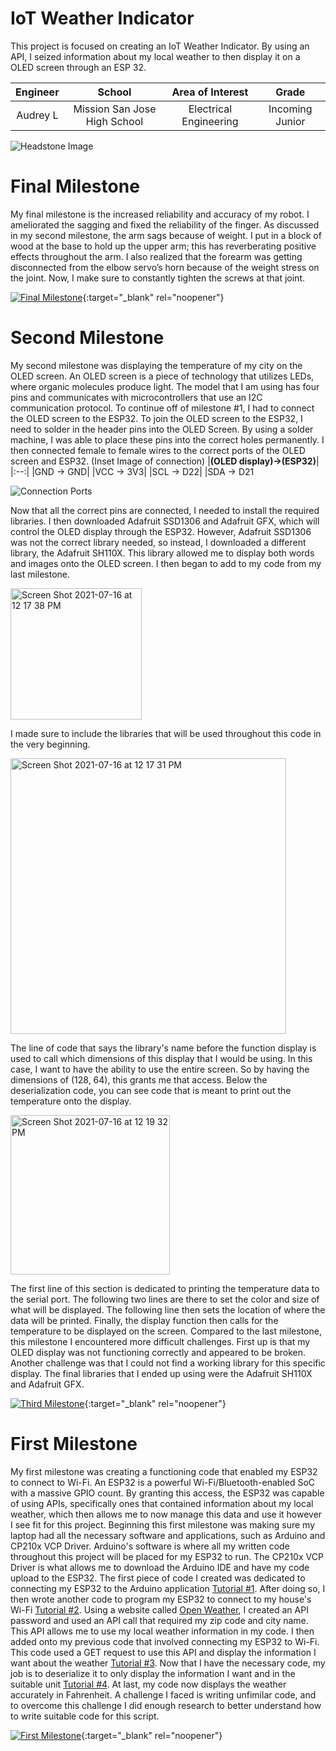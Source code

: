 ﻿# IoT Weather Indicator
This project is focused on creating an IoT Weather Indicator. By using an API, I seized information about my local weather to then display it on a OLED screen through an ESP 32.

| **Engineer** | **School** | **Area of Interest** | **Grade** |
|:--:|:--:|:--:|:--:|
| Audrey L | Mission San Jose High School | Electrical Engineering | Incoming Junior

![Headstone Image](https://bluestampengineering.com/wp-content/uploads/2016/05/improve.jpg)
  
# Final Milestone
My final milestone is the increased reliability and accuracy of my robot. I ameliorated the sagging and fixed the reliability of the finger. As discussed in my second milestone, the arm sags because of weight. I put in a block of wood at the base to hold up the upper arm; this has reverberating positive effects throughout the arm. I also realized that the forearm was getting disconnected from the elbow servo’s horn because of the weight stress on the joint. Now, I make sure to constantly tighten the screws at that joint. 

[![Final Milestone](https://res.cloudinary.com/marcomontalbano/image/upload/v1612573869/video_to_markdown/images/youtube--F7M7imOVGug-c05b58ac6eb4c4700831b2b3070cd403.jpg )](https://www.youtube.com/watch?v=F7M7imOVGug&feature=emb_logo "Final Milestone"){:target="_blank" rel="noopener"}

# Second Milestone
My second milestone was displaying the temperature of my city on the OLED screen. An OLED screen is a piece of technology that utilizes LEDs, where organic molecules produce light. The model that I am using has four pins and communicates with microcontrollers that use an I2C communication protocol. To continue off of milestone #1, I had to connect the OLED screen to the ESP32. To join the OLED screen to the ESP32, I need to solder in the header pins into the OLED Screen. By using a solder machine, I was able to place these pins into the correct holes permanently. I then connected female to female wires to the correct ports of the OLED screen and ESP32. 
(Inset Image of connection)
|**(OLED display)→(ESP32)**|
|:--:|
|GND → GND|
|VCC → 3V3|
|SCL → D22|
|SDA → D21

![Connection Ports](https://user-images.githubusercontent.com/43714174/125998836-f1c02365-cd6c-497d-a72e-d2d5fb778926.jpeg)

Now that all the correct pins are connected, I needed to install the required libraries. I then downloaded Adafruit SSD1306 and Adafruit GFX, which will control the OLED display through the ESP32. However, Adafruit SSD1306 was not the correct library needed, so instead, I downloaded a different library, the Adafruit SH110X. This library allowed me to display both words and images onto the OLED screen. I then began to add to my code from my last milestone. 

<img width="210" alt="Screen Shot 2021-07-16 at 12 17 38 PM" src="https://user-images.githubusercontent.com/43714174/125998700-0b69720a-037f-4169-9d40-a6273e65a41c.png">

I made sure to include the libraries that will be used throughout this code in the very beginning.

<img width="441" alt="Screen Shot 2021-07-16 at 12 17 31 PM" src="https://user-images.githubusercontent.com/43714174/125998729-2de42ae0-a7d8-45f5-b181-012bcd6e3e6c.png">

The line of code that says the library's name before the function display is used to call which dimensions of this display that I would be using. In this case, I want to have the ability to use the entire screen. So by having the dimensions of (128, 64), this grants me that access. Below the deserialization code, you can see code that is meant to print out the temperature onto the display. 

<img width="255" alt="Screen Shot 2021-07-16 at 12 19 32 PM" src="https://user-images.githubusercontent.com/43714174/125998343-e63b9027-1e11-43c0-9199-2f8c8c013520.png">

The first line of this section is dedicated to printing the temperature data to the serial port. The following two lines are there to set the color and size of what will be displayed. The following line then sets the location of where the data will be printed. Finally, the display function then calls for the temperature to be displayed on the screen. Compared to the last milestone, this milestone I encountered more difficult challenges. First up is that my OLED display was not functioning correctly and appeared to be broken. Another challenge was that I could not find a working library for this specific display. The final libraries that I ended up using were the Adafruit SH110X and Adafruit GFX.

[![Third Milestone](https://res.cloudinary.com/marcomontalbano/image/upload/v1612574014/video_to_markdown/images/youtube--y3VAmNlER5Y-c05b58ac6eb4c4700831b2b3070cd403.jpg)](https://www.youtube.com/watch?v=y3VAmNlER5Y&feature=emb_logo "Second Milestone"){:target="_blank" rel="noopener"}
# First Milestone
  

My first milestone was creating a functioning code that enabled my ESP32 to connect to Wi-Fi. An ESP32 is a powerful Wi-Fi/Bluetooth-enabled SoC with a massive GPIO count. By granting this access, the ESP32 was capable of using APIs, specifically ones that contained information about my local weather, which then allows me to now manage this data and use it however I see fit for this project. Beginning this first milestone was making sure my laptop had all the necessary software and applications, such as Arduino and CP210x VCP Driver. Arduino's software is where all my written code throughout this project will be placed for my ESP32 to run. The CP210x VCP Driver is what allows me to download the Arduino IDE and have my code upload to the ESP32. The first piece of code I created was dedicated to connecting my ESP32 to the Arduino application [Tutorial #1](https://www.youtube.com/watch?v=wNtGHCrO7E4). After doing so, I then wrote another code to program my ESP32 to connect to my house's Wi-Fi [Tutorial #2](https://techtutorialsx.com/2017/04/24/esp32-connecting-to-a-wifi-network/). Using a website called [Open Weather](https://openweathermap.org/), I created an API password and used an API call that required my zip code and city name. This API allows me to use my local weather information in my code. I then added onto my previous code that involved connecting my ESP32 to Wi-Fi. This code used a GET request to use this API and display the information I want about the weather [Tutorial #3](https://www.youtube.com/watch?v=s_2cw0k6lgs&t=11s). Now that I have the necessary code, my job is to deserialize it to only display the information I want and in the suitable unit [Tutorial #4](https://arduinojson.org/v6/doc/deserialization/). At last, my code now displays the weather accurately in Fahrenheit. A challenge I faced is writing unfimilar code, and to overcome this challenge I did enough research to better understand how to write suitable code for this script.  


[![First Milestone](https://res.cloudinary.com/marcomontalbano/image/upload/v1612574117/video_to_markdown/images/youtube--CaCazFBhYKs-c05b58ac6eb4c4700831b2b3070cd403.jpg)](https://www.youtube.com/watch?v=CaCazFBhYKs "First Milestone"){:target="_blank" rel="noopener"}
